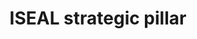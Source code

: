 ---
title: 'ISEAL strategic pillar'
field: 'is.focus.strategyPillar'
slug: 'is-focus-strategypillar'
comment: 'Select from control list'
required: False
vocabulary: 'vocabulary.txt'
module: 'Scope'
cluster: 'Global'
policy: 'Controlled value. Multi select from control list.'
layout: 'home'
---